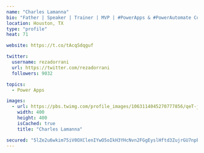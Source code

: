 ```yaml
---
name: "Charles Lamanna"
bio: "Father | Speaker | Trainer | MVP | #PowerApps & #PowerAutomate Community Super User | YouTuber Right-pointing triangle http://youtube.com/c/rezadorrani | Learn - Share - Clockwise rightwards and leftwards open circle arrows"
location: Houston, TX
type: "profile"
heat: 71

website: https://t.co/tAcqSdqguf

twitter:
  username: rezadorrani
  url: https://twitter.com/rezadorrani
  followers: 9032

topics:
  - Power Apps

images:
  - url: https://pbs.twimg.com/profile_images/1063114045270777856/qeT-jpWr_400x400.jpg
    width: 400
    height: 400
    isCached: true
    title: "Charles Lamanna"

secured: "5lZe2u6wkim75iV0OXClenIYwO5oIkH3YHcNvn2FGgEyslHftd3ZujrGU7npbDC5hDz7AP2x/ePfLQNuU6pmP1PeoZ5Datv3SwtXZhdIpv3n5tNTMIabOUdqCS4Z/V2NjLrjqvQlORNa/ZlwwWpOdw3G7F7bPXGIfw0F9dQ7rQZzjfmAFoTFBF8f765ZheSiv7Gt5+Yy+pjGl+Hj/eTjOJdnoXl+FNtT6IiggZ0ftVxVF4mfIG/2fYnn77sHApBkYgdxH3Bg4h0WqGmzfUk9tiX/vkGsyOEGwFYSyeSYRaxNiSBQzDZoUFKWs6M0BhA7pp+ZZ07RV+hK+vtciypHKzlxtqvOmoAHzsxYW8HHGnCa1J4pjtqvx4OJsQ7+6DZN0JAuYXTsU2gl9QXsqsPHnYRKBHleco2qt2riYuGq7h0=;Lv7HMCDDYotl6sy8LONMgw=="
---
```


